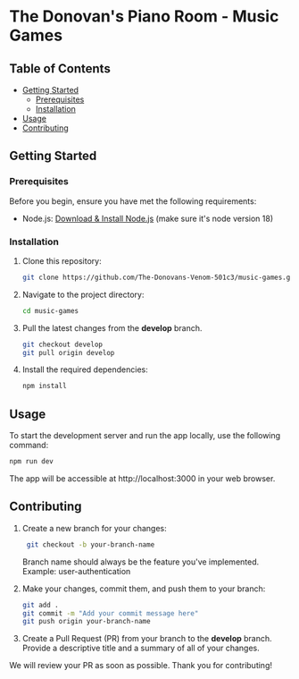 # The Donovan's Piano Room - Music Games

## Table of Contents
- [Getting Started](#getting-started)
  - [Prerequisites](#prerequisites)
  - [Installation](#installation)
- [Usage](#usage)
- [Contributing](#contributing)

## Getting Started 

### Prerequisites

Before you begin, ensure you have met the following requirements:

- Node.js: [Download & Install Node.js](https://nodejs.org/en/download) (make sure it's node version 18)

### Installation

1. Clone this repository:

    ```bash
    git clone https://github.com/The-Donovans-Venom-501c3/music-games.git
    ```

2. Navigate to the project directory:

    ```bash
    cd music-games
    ```
    
3. Pull the latest changes from the **develop** branch.
   ```bash
   git checkout develop
   git pull origin develop
   ```

4. Install the required dependencies:

    ```bash
    npm install
    ```

## Usage

To start the development server and run the app locally, use the following command:

```bash
npm run dev
```

The app will be accessible at http://localhost:3000 in your web browser.

## Contributing 

1. Create a new branch for your changes:

   ```bash
    git checkout -b your-branch-name
    ```
    Branch name should always be the feature you've implemented. Example: user-authentication
   
2. Make your changes, commit them, and push them to your branch:

    ```bash
    git add .
    git commit -m "Add your commit message here"
    git push origin your-branch-name
    ```

3. Create a Pull Request (PR) from your branch to the **develop** branch. Provide a descriptive title and a summary of all of your changes.

We will review your PR as soon as possible. Thank you for contributing!



